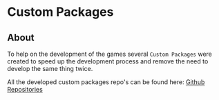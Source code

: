 # Custom Packages
## About
To help on the development of the games several `Custom Packages` were created to speed up the development process and remove the need to develop the same thing twice.

All the developed custom packages repo's can be found here: [Github Repositories](https://github.com/JoaoSantosFisip?tab=repositories&q=fisipgroup-custom-package-&type=&language=&sort=)